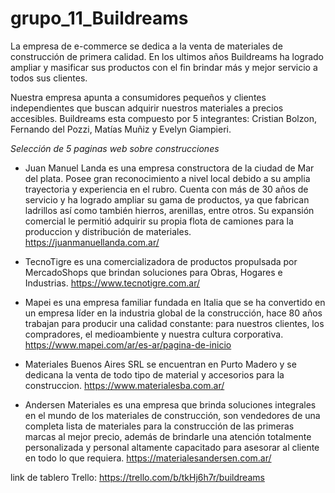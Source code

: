 # grupo_11_Buildreams
La empresa de e-commerce se dedica a la venta de materiales de construcción de primera calidad. En los ultimos años Buildreams ha logrado ampliar y masificar sus productos con el fin brindar más y mejor servicio a todos sus clientes.

Nuestra empresa apunta a consumidores pequeños y clientes independientes que buscan adquirir nuestros materiales a precios accesibles. 
Buildreams esta compuesto por 5 integrantes: Cristian Bolzon, Fernando del Pozzi, Matías Muñiz y Evelyn Giampieri. 


*Selección de 5 paginas web sobre construcciones*

- Juan Manuel Landa es una empresa constructora de la ciudad de Mar del plata. Posee gran reconocimiento a nivel local debido a su amplia trayectoria y experiencia en el rubro. Cuenta con más de 30 años de servicio y ha logrado ampliar su gama de productos, ya que fabrican ladrillos así como también hierros, arenillas, entre otros. 
Su expansión comercial le permitió adquirir su propia flota de camiones para la produccion y distribución de materiales. 
https://juanmanuellanda.com.ar/

- TecnoTigre es una comercializadora de productos propulsada por MercadoShops que brindan soluciones para Obras, Hogares e Industrias. 
https://www.tecnotigre.com.ar/

- Mapei es una empresa familiar fundada en Italia que se ha convertido en un empresa líder en la industria global de la construcción, hace 80 años trabajan para producir una calidad constante: para nuestros clientes, los compradores, el medioambiente y nuestra cultura corporativa.
https://www.mapei.com/ar/es-ar/pagina-de-inicio

- Materiales Buenos Aires SRL se encuentran en Purto Madero y se dedicana la venta de todo tipo de material y accesorios para la construccion.
https://www.materialesba.com.ar/

- Andersen Materiales es una empresa que brinda soluciones integrales en el mundo de los materiales de construcción, son vendedores de una completa lista de materiales para la construcción de las primeras marcas al mejor precio, además de brindarle una atención totalmente personalizada y personal altamente capacitado para asesorar al cliente en todo lo que requiera.
https://materialesandersen.com.ar/

link de tablero Trello: https://trello.com/b/tkHj6h7r/buildreams

